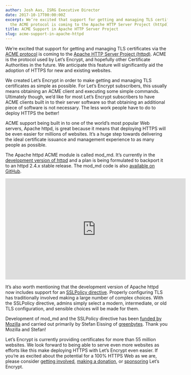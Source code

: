 ```yaml
---
author: Josh Aas, ISRG Executive Director
date: 2017-10-17T00:00:00Z
excerpt: We’re excited that support for getting and managing TLS certificates via
  the ACME protocol is coming to the Apache HTTP Server Project (httpd).
title: ACME Support in Apache HTTP Server Project
slug: acme-support-in-apache-httpd
---
```


We’re excited that support for getting and managing TLS certificates via the [ACME protocol](https://tools.ietf.org/html/draft-ietf-acme-acme-07) is coming to the [Apache HTTP Server Project (httpd)](https://httpd.apache.org/). ACME is the protocol used by Let’s Encrypt, and hopefully other Certificate Authorities in the future. We anticipate this feature will significantly aid the adoption of HTTPS for new and existing websites.

We created Let’s Encrypt in order to make getting and managing TLS certificates as simple as possible. For Let’s Encrypt subscribers, this usually means obtaining an ACME client and executing some simple commands. Ultimately though, we’d like for most Let’s Encrypt subscribers to have ACME clients built in to their server software so that obtaining an additional piece of software is not necessary. The less work people have to do to deploy HTTPS the better!

ACME support being built in to one of the world’s most popular Web servers, Apache httpd, is great because it means that deploying HTTPS will be even easier for millions of websites. It’s a huge step towards delivering the ideal certificate issuance and management experience to as many people as possible.

The Apache httpd ACME module is called mod_md. It’s currently in the [development version of httpd](https://svn.apache.org/viewvc/httpd/httpd/trunk/modules/md/) and a plan is being formulated to backport it to an httpd 2.4.x stable release. The mod_md code is also [available on GitHub](https://github.com/icing/mod_md).

<div style="text-align: center;"><iframe width="560" height="315" src="https://www.youtube-nocookie.com/embed/gNJUpzNNWMw?rel=0" style="border: none;" allowfullscreen></iframe></div>

It’s also worth mentioning that the development version of Apache httpd now includes support for an [SSLPolicy directive](https://httpd.apache.org/docs/trunk/mod/mod_ssl.html#sslpolicy). Properly configuring TLS has traditionally involved making a large number of complex choices. With the SSLPolicy directive, admins simply select a modern, intermediate, or old TLS configuration, and sensible choices will be made for them.

Development of mod_md and the SSLPolicy directive has been [funded by Mozilla](https://blog.mozilla.org/blog/2017/10/03/mozilla-awards-half-million-open-source-projects/) and carried out primarily by Stefan Eissing of [greenbytes](https://www.greenbytes.de/). Thank you Mozilla and Stefan!

Let’s Encrypt is currently providing certificates for more than 55 million websites. We look forward to being able to serve even more websites as efforts like this make deploying HTTPS with Let’s Encrypt even easier. If you’re as excited about the potential for a 100% HTTPS Web as we are, please consider [getting involved](https://letsencrypt.org/getinvolved/), [making a donation](https://letsencrypt.org/donate/), or [sponsoring](https://letsencrypt.org/become-a-sponsor/) Let’s Encrypt.
